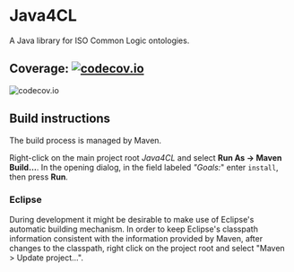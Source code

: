 Java4CL
=======

A Java library for ISO Common Logic ontologies.

Coverage: [![codecov.io](http://codecov.io/github/ag-csw/Java4CL/coverage.svg?branch=java8)](http://codecov.io/github/ag-csw/Java4CL?branch=java8)
--------
![codecov.io](http://codecov.io/github/ag-csw/Java4CL/branch.svg?branch=java8)

Build instructions
------------------

The build process is managed by Maven.

Right-click on the main project root *Java4CL* and select **Run As → Maven
Build…**. In the opening dialog, in the field labeled *"Goals:*" enter `install`,
then press **Run**.

### Eclipse

During development it might be desirable to make use of Eclipse's automatic
building mechanism. In order to keep Eclipse's classpath information consistent
with the information provided by Maven, after changes to the classpath, right
click on the project root and select "Maven \> Update project...".

